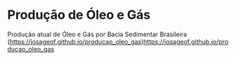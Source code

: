 # Produção de Óleo e Gás
Produção atual de Óleo e Gás por Bacia Sedimentar Brasileira
(https://josageof.github.io/producao_oleo_gas)https://josageof.github.io/producao_oleo_gas
